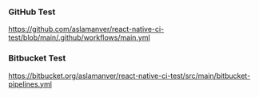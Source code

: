 ### GitHub Test
https://github.com/aslamanver/react-native-ci-test/blob/main/.github/workflows/main.yml

### Bitbucket Test
https://bitbucket.org/aslamanver/react-native-ci-test/src/main/bitbucket-pipelines.yml
